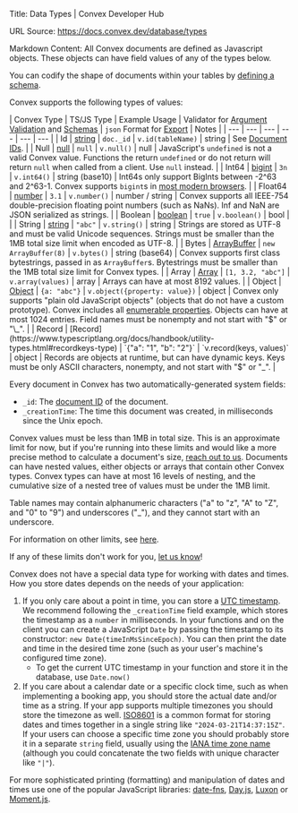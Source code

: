 Title: Data Types | Convex Developer Hub

URL Source: https://docs.convex.dev/database/types

Markdown Content:
All Convex documents are defined as Javascript objects. These objects can have field values of any of the types below.

You can codify the shape of documents within your tables by [defining a schema](https://docs.convex.dev/database/schemas).

Convex supports the following types of values:

| Convex Type | TS/JS Type | Example Usage
 | Validator for [Argument Validation](https://docs.convex.dev/functions/validation) and [Schemas](https://docs.convex.dev/database/schemas) | `json` Format for [Export](https://docs.convex.dev/database/import-export) | Notes |
| --- | --- | --- | --- | --- | --- |
| Id | [string](https://developer.mozilla.org/en-US/docs/Web/JavaScript/Data_structures#string_type) | `doc._id` | `v.id(tableName)` | string | See [Document IDs](https://docs.convex.dev/database/document-ids). |
| Null | [null](https://developer.mozilla.org/en-US/docs/Web/JavaScript/Data_structures#null_type) | `null` | `v.null()` | null | JavaScript's `undefined` is not a valid Convex value. Functions the return `undefined` or do not return will return `null` when called from a client. Use `null` instead. |
| Int64 | [bigint](https://developer.mozilla.org/en-US/docs/Web/JavaScript/Data_structures#bigint_type) | `3n` | `v.int64()` | string (base10) | Int64s only support BigInts between -2^63 and 2^63-1. Convex supports `bigint`s in [most modern browsers](https://caniuse.com/bigint). |
| Float64 | [number](https://developer.mozilla.org/en-US/docs/Web/JavaScript/Data_structures#number_type) | `3.1` | `v.number()` | number / string | Convex supports all IEEE-754 double-precision floating point numbers (such as NaNs). Inf and NaN are JSON serialized as strings. |
| Boolean | [boolean](https://developer.mozilla.org/en-US/docs/Web/JavaScript/Data_structures#boolean_type) | `true` | `v.boolean()` | bool |  |
| String | [string](https://developer.mozilla.org/en-US/docs/Web/JavaScript/Data_structures#string_type) | `"abc"` | `v.string()` | string | Strings are stored as UTF-8 and must be valid Unicode sequences. Strings must be smaller than the 1MB total size limit when encoded as UTF-8. |
| Bytes | [ArrayBuffer](https://developer.mozilla.org/en-US/docs/Web/JavaScript/Reference/Global_Objects/ArrayBuffer) | `new ArrayBuffer(8)` | `v.bytes()` | string (base64) | Convex supports first class bytestrings, passed in as `ArrayBuffer`s. Bytestrings must be smaller than the 1MB total size limit for Convex types. |
| Array | [Array](https://developer.mozilla.org/en-US/docs/Web/JavaScript/Reference/Global_Objects/Array) | `[1, 3.2, "abc"]` | `v.array(values)` | array | Arrays can have at most 8192 values. |
| Object | [Object](https://developer.mozilla.org/en-US/docs/Web/JavaScript/Data_structures#objects) | `{a: "abc"}` | `v.object({property: value})` | object | Convex only supports "plain old JavaScript objects" (objects that do not have a custom prototype). Convex includes all [enumerable properties](https://developer.mozilla.org/en-US/docs/Web/JavaScript/Enumerability_and_ownership_of_properties). Objects can have at most 1024 entries. Field names must be nonempty and not start with "$" or "\_". |
| Record | [Record](https://www.typescriptlang.org/docs/handbook/utility-types.html#recordkeys-type) | `{"a": "1", "b": "2"}` | `v.record(keys, values)` | object | Records are objects at runtime, but can have dynamic keys. Keys must be only ASCII characters, nonempty, and not start with "$" or "\_". |

Every document in Convex has two automatically-generated system fields:

*   `_id`: The [document ID](https://docs.convex.dev/database/document-ids) of the document.
*   `_creationTime`: The time this document was created, in milliseconds since the Unix epoch.

Convex values must be less than 1MB in total size. This is an approximate limit for now, but if you're running into these limits and would like a more precise method to calculate a document's size, [reach out to us](https://convex.dev/community). Documents can have nested values, either objects or arrays that contain other Convex types. Convex types can have at most 16 levels of nesting, and the cumulative size of a nested tree of values must be under the 1MB limit.

Table names may contain alphanumeric characters ("a" to "z", "A" to "Z", and "0" to "9") and underscores ("\_"), and they cannot start with an underscore.

For information on other limits, see [here](https://docs.convex.dev/production/state/limits).

If any of these limits don't work for you, [let us know](https://convex.dev/community)!

Convex does not have a special data type for working with dates and times. How you store dates depends on the needs of your application:

1.  If you only care about a point in time, you can store a [UTC timestamp](https://en.wikipedia.org/wiki/Unix_time). We recommend following the `_creationTime` field example, which stores the timestamp as a `number` in milliseconds. In your functions and on the client you can create a JavaScript `Date` by passing the timestamp to its constructor: `new Date(timeInMsSinceEpoch)`. You can then print the date and time in the desired time zone (such as your user's machine's configured time zone).
    *   To get the current UTC timestamp in your function and store it in the database, use `Date.now()`
2.  If you care about a calendar date or a specific clock time, such as when implementing a booking app, you should store the actual date and/or time as a string. If your app supports multiple timezones you should store the timezone as well. [ISO8601](https://en.wikipedia.org/wiki/ISO_8601) is a common format for storing dates and times together in a single string like `"2024-03-21T14:37:15Z"`. If your users can choose a specific time zone you should probably store it in a separate `string` field, usually using the [IANA time zone name](https://en.wikipedia.org/wiki/Tz_database#Names_of_time_zones) (although you could concatenate the two fields with unique character like `"|"`).

For more sophisticated printing (formatting) and manipulation of dates and times use one of the popular JavaScript libraries: [date-fns](https://date-fns.org/), [Day.js](https://day.js.org/), [Luxon](https://moment.github.io/luxon/) or [Moment.js](https://momentjs.com/).